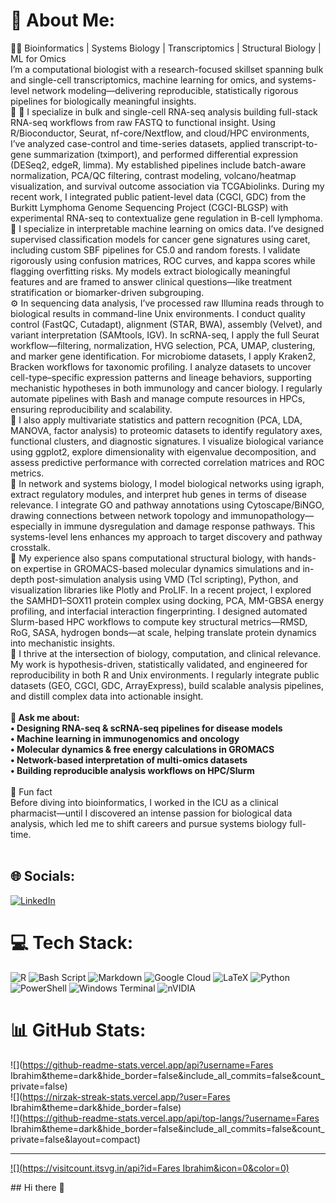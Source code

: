 # 💫 About Me:
👨‍🔬 Bioinformatics | Systems Biology | Transcriptomics | Structural Biology | ML for Omics<br>I’m a computational biologist with a research-focused skillset spanning bulk and single-cell transcriptomics, machine learning for omics, and systems-level network modeling—delivering reproducible, statistically rigorous pipelines for biologically meaningful insights.<br>🔬 🔬 I specialize in bulk and single-cell RNA-seq analysis building full-stack RNA-seq workflows from raw FASTQ to functional insight. Using R/Bioconductor, Seurat, nf-core/Nextflow, and cloud/HPC environments, I’ve analyzed case-control and time-series datasets, applied transcript-to-gene summarization (tximport), and performed differential expression (DESeq2, edgeR, limma). My established pipelines include batch-aware normalization, PCA/QC filtering, contrast modeling, volcano/heatmap visualization, and survival outcome association via TCGAbiolinks. During my recent work, I integrated public patient-level data (CGCI, GDC) from the Burkitt Lymphoma Genome Sequencing Project (CGCI-BLGSP) with experimental RNA-seq to contextualize gene regulation in B-cell lymphoma.<br>🧠 I specialize in interpretable machine learning on omics data. I’ve designed supervised classification models for cancer gene signatures using caret, including custom SBF pipelines for C5.0 and random forests. I validate rigorously using confusion matrices, ROC curves, and kappa scores while flagging overfitting risks. My models extract biologically meaningful features and are framed to answer clinical questions—like treatment stratification or biomarker-driven subgrouping.<br>⚙️ In sequencing data analysis, I’ve processed raw Illumina reads through to biological results in command-line Unix environments. I conduct quality control (FastQC, Cutadapt), alignment (STAR, BWA), assembly (Velvet), and variant interpretation (SAMtools, IGV). In scRNA-seq, I apply the full Seurat workflow—filtering, normalization, HVG selection, PCA, UMAP, clustering, and marker gene identification. For microbiome datasets, I apply Kraken2, Bracken workflows for taxonomic profiling.  I analyze datasets to uncover cell-type–specific expression patterns and lineage behaviors, supporting mechanistic hypotheses in both immunology and cancer biology. I regularly automate pipelines with Bash and manage compute resources in HPCs, ensuring reproducibility and scalability.<br>🧪 I also apply multivariate statistics and pattern recognition (PCA, LDA, MANOVA, factor analysis) to proteomic datasets to identify regulatory axes, functional clusters, and diagnostic signatures. I visualize biological variance using ggplot2, explore dimensionality with eigenvalue decomposition, and assess predictive performance with corrected correlation matrices and ROC metrics.<br>🔗 In network and systems biology, I model biological networks using igraph, extract regulatory modules, and interpret hub genes in terms of disease relevance. I integrate GO and pathway annotations using Cytoscape/BiNGO, drawing connections between network topology and immunopathology—especially in immune dysregulation and damage response pathways. This systems-level lens enhances my approach to target discovery and pathway crosstalk.<br>🧬 My experience also spans computational structural biology, with hands-on expertise in GROMACS-based molecular dynamics simulations and in-depth post-simulation analysis using VMD (Tcl scripting), Python, and visualization libraries like Plotly and ProLIF. In a recent project, I explored the SAMHD1–SOX11 protein complex using docking, PCA, MM-GBSA energy profiling, and interfacial interaction fingerprinting. I designed automated Slurm-based HPC workflows to compute key structural metrics—RMSD, RoG, SASA, hydrogen bonds—at scale, helping translate protein dynamics into mechanistic insights.<br>📌 I thrive at the intersection of biology, computation, and clinical relevance. My work is hypothesis-driven, statistically validated, and engineered for reproducibility in both R and Unix environments. I regularly integrate public datasets (GEO, CGCI, GDC, ArrayExpress), build scalable analysis pipelines, and distill complex data into actionable insight.<br>________________________________________<br>💬 Ask me about:<br>•	Designing RNA-seq & scRNA-seq pipelines for disease models<br>•	Machine learning in immunogenomics and oncology<br>•	Molecular dynamics & free energy calculations in GROMACS<br>•	Network-based interpretation of multi-omics datasets<br>•	Building reproducible analysis workflows on HPC/Slurm<br>________________________________________<br>🎉 Fun fact<br>Before diving into bioinformatics, I worked in the ICU as a clinical pharmacist—until I discovered an intense passion for biological data analysis, which led me to shift careers and pursue systems biology full-time.<br><br>


## 🌐 Socials:
[![LinkedIn](https://img.shields.io/badge/LinkedIn-%230077B5.svg?logo=linkedin&logoColor=white)](https://linkedin.com/in/linkedin.com/in/fares-ibrahim-5872241a9) 

# 💻 Tech Stack:
![R](https://img.shields.io/badge/r-%23276DC3.svg?style=for-the-badge&logo=r&logoColor=white) ![Bash Script](https://img.shields.io/badge/bash_script-%23121011.svg?style=for-the-badge&logo=gnu-bash&logoColor=white) ![Markdown](https://img.shields.io/badge/markdown-%23000000.svg?style=for-the-badge&logo=markdown&logoColor=white) ![Google Cloud](https://img.shields.io/badge/GoogleCloud-%234285F4.svg?style=for-the-badge&logo=google-cloud&logoColor=white) ![LaTeX](https://img.shields.io/badge/latex-%23008080.svg?style=for-the-badge&logo=latex&logoColor=white) ![Python](https://img.shields.io/badge/python-3670A0?style=for-the-badge&logo=python&logoColor=ffdd54) ![PowerShell](https://img.shields.io/badge/PowerShell-%235391FE.svg?style=for-the-badge&logo=powershell&logoColor=white) ![Windows Terminal](https://img.shields.io/badge/Windows%20Terminal-%234D4D4D.svg?style=for-the-badge&logo=windows-terminal&logoColor=white) ![nVIDIA](https://img.shields.io/badge/nVIDIA-%2376B900.svg?style=for-the-badge&logo=nVIDIA&logoColor=white)
# 📊 GitHub Stats:
![](https://github-readme-stats.vercel.app/api?username=Fares Ibrahim&theme=dark&hide_border=false&include_all_commits=false&count_private=false)<br/>
![](https://nirzak-streak-stats.vercel.app/?user=Fares Ibrahim&theme=dark&hide_border=false)<br/>
![](https://github-readme-stats.vercel.app/api/top-langs/?username=Fares Ibrahim&theme=dark&hide_border=false&include_all_commits=false&count_private=false&layout=compact)

---
[![](https://visitcount.itsvg.in/api?id=Fares Ibrahim&icon=0&color=0)](https://visitcount.itsvg.in)

<!-- Proudly created with GPRM ( https://gprm.itsvg.in ) -->## Hi there 👋

<!--
**Fares77-a11y/Fares77-a11y** is a ✨ _special_ ✨ repository because its `README.md` (this file) appears on your GitHub profile.

Here are some ideas to get you started:

- 🔭 I’m currently working on ...
- 🌱 I’m currently learning ...
- 👯 I’m looking to collaborate on ...
- 🤔 I’m looking for help with ...
- 💬 Ask me about ...
- 📫 How to reach me: ...
- 😄 Pronouns: ...
- ⚡ Fun fact: ...
-->
